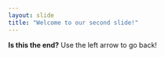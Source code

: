 ```yaml
---
layout: slide
title: "Welcome to our second slide!"
---
```

__Is this the end?__
Use the left arrow to go back!